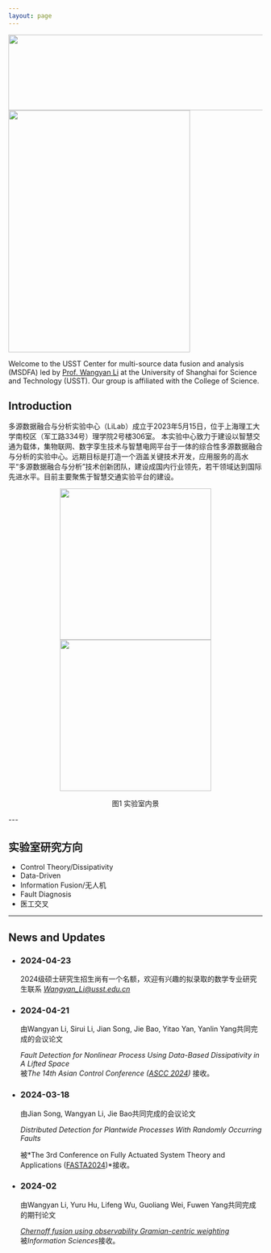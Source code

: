```yaml
---
layout: page
---
```


<div align="center">
    <img src="https://usst-lilab.github.io/实验室logo.png" width="900" height="150">
</div>
<img src="https://usst-lilab.github.io/images/LiLAB.png" class="floatpic" width="360" height="480">

Welcome to the USST Center for multi-source data fusion and analysis (MSDFA) led by [Prof. Wangyan Li](https://lxy.usst.edu.cn/2022/0107/c2208a263867/page.htm) at the University of Shanghai for Science and Technology (USST). Our group is affiliated with the College of Science. 

## Introduction
多源数据融合与分析实验中心（LiLab）成立于2023年5月15日，位于上海理工大学南校区（军工路334号）理学院2号楼306室。
本实验中心致力于建设以智慧交通为载体，集物联网、数字孪生技术与智慧电网平台于一体的综合性多源数据融合与分析的实验中心。远期目标是打造一个涵盖关键技术开发，应用服务的高水平“多源数据融合与分析”技术创新团队，建设成国内行业领先，若干领域达到国际先进水平。目前主要聚焦于智慧交通实验平台的建设。

<center class="half">
    <img src="https://usst-lilab.github.io/images/index/内景2.jpg" width="300">
    <img src="https://usst-lilab.github.io/images/index/内景.jpg" width="300">
    <p>图1 实验室内景</p>
</center>
---

## 实验室研究方向

- Control Theory/Dissipativity
- Data-Driven
- Information Fusion/无人机
- Fault Diagnosis
- 医工交叉

---

## News and Updates

- ### 2024-04-23

  2024级硕士研究生招生尚有一个名额，欢迎有兴趣的拟录取的数学专业研究生联系 *Wangyan_Li@usst.edu.cn*

- ### 2024-04-21

   由Wangyan Li, Sirui Li, Jian Song, Jie Bao, Yitao Yan, Yanlin Yang共同完成的会议论文

  *Fault Detection for Nonlinear Process Using Data-Based Dissipativity in A Lifted Space*<br>被*The 14th Asian Control Conference ([ASCC 2024](https://ascc2024.dlut.edu.cn/Meeting/Default/Index_En?mid=b33811d2-a470-436f-9ad8-ca998c03a35d&page=1))* 接收。


- ### 2024-03-18

  由Jian Song, Wangyan Li, Jie Bao共同完成的会议论文<br>

  *Distributed Detection for Plantwide Processes With Randomly Occurring Faults*
  
  被*The 3rd Conference on Fully Actuated System Theory and Applications ([FASTA2024](http://fasta2024.fasta.org.cn/))*接收。


- ### 2024-02

  由Wangyan Li, Yuru Hu, Lifeng Wu, Guoliang Wei, Fuwen Yang共同完成的期刊论文

  [*Chernoff fusion using observability Gramian-centric weighting*](https://www.sciencedirect.com/science/article/pii/S0020025524001932?via%3Dihub=)<br>被*Information Sciences*接收。

